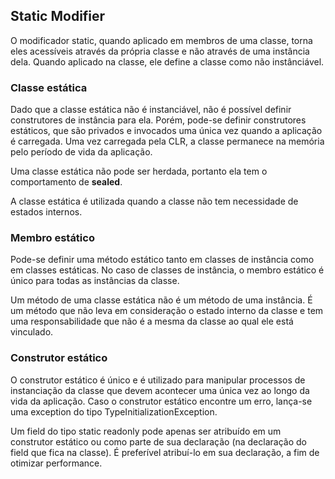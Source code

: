 ## Static Modifier

O modificador static, quando aplicado em membros de uma classe, torna eles acessíveis através da própria classe e não através de uma instância dela. Quando aplicado na classe, ele define a classe como não instânciável.

### Classe estática

Dado que a classe estática não é instanciável, não é possível definir construtores de instância para ela. Porém, pode-se definir construtores estáticos, que são privados e invocados uma única vez quando a aplicação é carregada. Uma vez carregada pela CLR, a classe permanece na memória pelo período de vida da aplicação.

Uma classe estática não pode ser herdada, portanto ela tem o comportamento de **sealed**.  

A classe estática é utilizada quando a classe não tem necessidade de estados internos.
 
### Membro estático 

Pode-se definir uma método estático tanto em classes de instância como em classes estáticas.  No caso de classes de instância, o membro estático é único para todas as instâncias da classe.

Um método de uma classe estática não é um método de uma instância. É um método que não leva em consideração o estado interno da classe e tem uma responsabilidade que não é a mesma da classe ao qual ele está vinculado.

### Construtor estático

O construtor estático é único e é utilizado para manipular processos de instanciação da classe que devem acontecer uma única vez ao longo da vida da aplicação. Caso o construtor estático encontre um erro, lança-se uma exception do tipo TypeInitializationException.

Um field do tipo static readonly pode apenas ser atribuído em um construtor estático ou como parte de sua declaração (na declaração do field que fica na classe). É preferível atribuí-lo em sua declaração, a fim de otimizar performance.